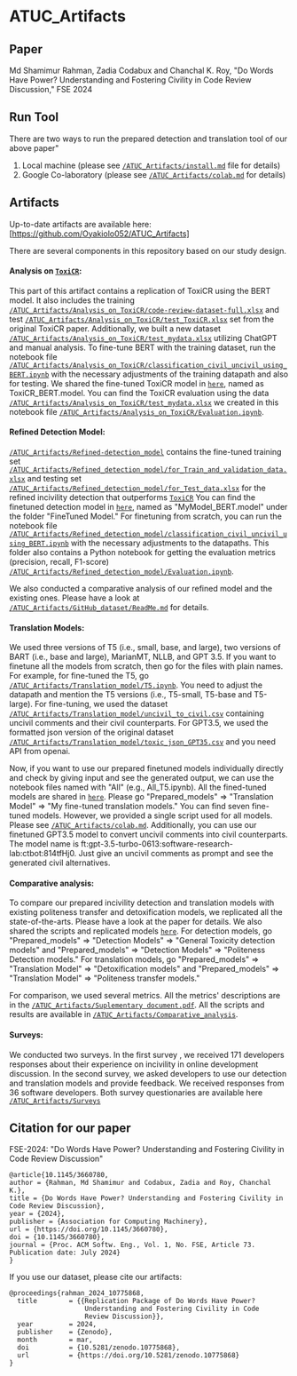 # ATUC_Artifacts

## Paper
Md Shamimur Rahman, Zadia Codabux and Chanchal K. Roy, "Do Words Have Power? Understanding and Fostering Civility in Code Review Discussion," FSE 2024

## Run Tool
There are two ways to run the prepared detection and translation tool of our above paper"
1. Local machine (please see [`/ATUC_Artifacts/install.md`](https://github.com/Oyakiolo052/ATUC_Artifacts/blob/main/install.md) file for details)
2. Google Co-laboratory (please see [`/ATUC_Artifacts/colab.md`](https://github.com/Oyakiolo052/ATUC_Artifacts/blob/main/colab.md) for details)

## Artifacts 
Up-to-date artifacts are available here: [https://github.com/Oyakiolo052/ATUC_Artifacts] 

There are several components in this repository based on our study design.

#### Analysis on [`ToxiCR`](https://dl.acm.org/doi/10.1145/3583562):
This part of this artifact contains a replication of ToxiCR using the BERT model. It also includes the training [`/ATUC_Artifacts/Analysis_on_ToxiCR/code-review-dataset-full.xlsx`](https://github.com/Oyakiolo052/ATUC_Artifacts/blob/main/Analysis_on_ToxiCR/code-review-dataset-full.xlsx) and test [`/ATUC_Artifacts/Analysis_on_ToxiCR/test_ToxiCR.xlsx`](https://github.com/Oyakiolo052/ATUC_Artifacts/blob/main/Analysis_on_ToxiCR/test_ToxiCR.xlsx) set from the original ToxiCR paper. Additionally, we built a new dataset [`/ATUC_Artifacts/Analysis_on_ToxiCR/test_mydata.xlsx`](https://github.com/Oyakiolo052/ATUC_Artifacts/Analysis_on_ToxiCR/test_mydata.xlsx) utilizing ChatGPT and manual analysis. To fine-tune BERT with the training dataset, run the notebook file [`/ATUC_Artifacts/Analysis_on_ToxiCR/classification_civil_uncivil_using_BERT.ipynb`](https://github.com/Oyakiolo052/ATUC_Artifacts/blob/main/Analysis_on_ToxiCR/classification_civil_uncivil_using_BERT.ipynb) with the necessary adjustments of the training datapath and also for testing. We shared the fine-tuned ToxiCR model in [`here`](https://doi.org/10.5281/zenodo.10775868), named as ToxiCR_BERT.model. You can find the ToxiCR evaluation using the data [`/ATUC_Artifacts/Analysis_on_ToxiCR/test_mydata.xlsx`](https://github.com/Oyakiolo052/ATUC_Artifacts/blob/main/Analysis_on_ToxiCR/test_mydata.xlsx) we created in this notebook file [`/ATUC_Artifacts/Analysis_on_ToxiCR/Evaluation.ipynb`](https://github.com/Oyakiolo052/ATUC_Artifacts/blob/main/Analysis_on_ToxiCR/Evaluation.ipynb).      

#### Refined Detection Model:
[`/ATUC_Artifacts/Refined-detection_model`](https://github.com/Oyakiolo052/ATUC_Artifacts/tree/main/Refined_detection_model) contains the fine-tuned training set [`/ATUC_Artifacts/Refined_detection_model/for_Train_and_validation_data.xlsx`](https://github.com/Oyakiolo052/ATUC_Artifacts/blob/main/Refined_detection_model/for_Train_and_validation_data.xlsx) and testing set [`/ATUC_Artifacts/Refined_detection_model/for_Test_data.xlsx`](https://github.com/Oyakiolo052/ATUC_Artifacts/blob/main/Refined_detection_model/for_Test_data.xlsx) for the refined incivility detection that outperforms [`ToxiCR`](https://dl.acm.org/doi/10.1145/3583562) You can find the finetuned detection model in [`here`](https://doi.org/10.5281/zenodo.10775868), named as "MyModel_BERT.model" under the folder "FineTuned Model." For finetuning from scratch, you can run the notebook file [`/ATUC_Artifacts/Refined_detection_model/classification_civil_uncivil_using_BERT.ipynb`](https://github.com/Oyakiolo052/ATUC_Artifacts/blob/main/Refined_detection_model/classification_civil_uncivil_using_BERT.ipynb) with the necessary adjustments to the datapaths. This folder also contains a Python notebook for getting the evaluation metrics (precision, recall, F1-score) [`/ATUC_Artifacts/Refined_detection_model/Evaluation.ipynb`](https://github.com/Oyakiolo052/ATUC_Artifacts/blob/main/Refined_detection_model/Evaluation.ipynb).   

We also conducted a comparative analysis of our refined model and the existing ones. Please have a look at [`/ATUC_Artifacts/GitHub_dataset/ReadMe.md`](https://github.com/Oyakiolo052/ATUC_Artifacts/blob/main/GitHub_dataset/ReadMe.md) for details.

#### Translation Models:
We used three versions of T5 (i.e., small, base, and large), two versions of BART (i.e., base and large), MarianMT, NLLB, and GPT 3.5. If you want to finetune all the models from scratch, then go for the files with plain names. For example, for fine-tuned the T5, go [`/ATUC_Artifacts/Translation_model/T5.ipynb`](https://github.com/Oyakiolo052/ATUC_Artifacts/blob/main/Translation_model/T5.ipynb). You need to adjust the datapath and mention the T5 versions (i.e., T5-small, T5-base and T5-large). For fine-tuning, we used the dataset [`/ATUC_Artifacts/Translation_model/uncivil_to_civil.csv`](https://github.com/Oyakiolo052/ATUC_Artifacts/blob/main/Translation_model/uncivil_to_civil.csv) containing uncivil comments and their civil counterparts. For GPT3.5, we used the formatted json version of the original dataset [`/ATUC_Artifacts/Translation_model/toxic_json_GPT35.csv`](https://github.com/Oyakiolo052/ATUC_Artifacts/blob/main/Translation_model/toxic_json_GPT35.csv) and you need API from openai.   

Now, if you want to use our prepared finetuned models individually directly and check by giving input and see the generated output, we can use the notebook files named with "All" (e.g., All_T5.ipynb). All the fined-tuned models are shared in [`here`](https://doi.org/10.5281/zenodo.10775868). Please go "Prepared_models" => "Translation Model" => "My fine-tuned translation models." You can find seven fine-tuned models. However, we provided a single script used for all models. Please see  [`/ATUC_Artifacts/colab.md`](https://github.com/Oyakiolo052/ATUC_Artifacts/blob/main/colab.md). Additionally, you can use our finetuned GPT3.5 model to convert uncivil comments into civil counterparts. The model name is ft:gpt-3.5-turbo-0613:software-research-lab:ctbot:814tfHj0. Just give an uncivil comments as prompt and see the generated civil alternatives.   

#### Comparative analysis:
To compare our prepared incivility detection and translation models with existing politeness transfer and detoxification models, we replicated all the state-of-the-arts. Please have a look at the paper for details. We also shared the scripts and replicated models [`here`](https://doi.org/10.5281/zenodo.10775868). For detection models, go "Prepared_models" => "Detection Models" => "General Toxicity detection models" and "Prepared_models" => "Detection Models" => "Politeness Detection models." For translation models, go "Prepared_models" => "Translation Model" => "Detoxification models" and "Prepared_models" => "Translation Model" => "Politeness transfer models." 

For comparison, we used several metrics. All the metrics' descriptions are in the [`/ATUC_Artifacts/Suplementary document.pdf`](https://github.com/Oyakiolo052/ATUC_Artifacts/blob/main/Suplementary%20document.pdf). All the scripts and results are available in [`/ATUC_Artifacts/Comparative_analysis`](https://github.com/Oyakiolo052/ATUC_Artifacts/tree/main/Comparative_analysis). 

#### Surveys:
We conducted two surveys. In the first survey , we received 171 developers responses about their experience on incivility in online development discussion. In the second survey, we asked developers to use our detection and translation models and provide feedback. We received responses from 36 software developers. Both survey questionaries are available here [`/ATUC_Artifacts/Surveys`](https://github.com/Oyakiolo052/ATUC_Artifacts/blob/main/Surveys)


## Citation for our paper


FSE-2024: "Do Words Have Power? Understanding and Fostering Civility in Code Review Discussion"

```
@article{10.1145/3660780,
author = {Rahman, Md Shamimur and Codabux, Zadia and Roy, Chanchal K.},
title = {Do Words Have Power? Understanding and Fostering Civility in Code Review Discussion},
year = {2024},
publisher = {Association for Computing Machinery},
url = {https://doi.org/10.1145/3660780},
doi = {10.1145/3660780},
journal = {Proc. ACM Softw. Eng., Vol. 1, No. FSE, Article 73. Publication date: July 2024}
}
```
If you use our dataset, please cite our artifacts:

```
@proceedings{rahman_2024_10775868,
  title        = {{Replication Package of Do Words Have Power? 
                   Understanding and Fostering Civility in Code
                   Review Discussion}},
  year         = 2024,
  publisher    = {Zenodo},
  month        = mar,
  doi          = {10.5281/zenodo.10775868},
  url          = {https://doi.org/10.5281/zenodo.10775868}
}
```






